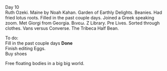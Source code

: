 Day 10  
Ruth Ozeki. Maine by Noah Kahan. Garden of Earthly Delights. Beanies. Had fried lotus roots. Filled in the past couple days. Joined a Greek speaking zoom. Met Giorgi from Georgia. Βινεω. Z Library. Pre Lives. Sorted through clothes. Vans versus Converse. The Tribeca Half Bean.   
   
To do:  
Fill in the past couple days **Done**  
Finish editing Eggs.  
Buy shoes

Free floating bodies in a big big world.
